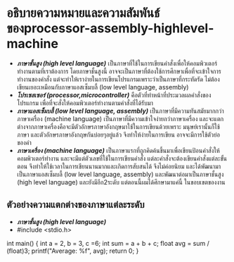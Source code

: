 # อธิบายความหมายและความสัมพันธ์ของprocessor-assembly-highlevel-machine
- ***ภาษาชั้นสูง (high level language)*** เป็นภาษาที่ใช้ในการเขียนคำสั่งเพื่อให้คอมพิวเตอร์ทำงานตามที่เราต้องการ โดยภาษาชั้นสูงนี้ อาจจะเป็นภาษาที่ต้องใช้การศึกษาเพื่อที่จะเข้าใจการทำงานของคำสั่ง แต่จะทำให้เราง่ายในการเขียนโปรแกรมเพราะว่าเป็นภาษาที่กระทัดรัด ไม่ต้องเขียนเยอะเหมือนกับภาษาแอสเซ็มบลี้ (low level language, assembly) 
- ***โปรเซสเซอร์ (processor,microcontroller)*** คือตัวที่ทำหน้าที่ประมวลผลคำสั่งของโปรแกรม เพื่อที่จะสั่งให้คอมพิวเตอร์ทำงานตามคำสั่งที่ได้รับมา 
- ***ภาษาแอสเซ็มบลี้ (low level language, assembly)*** เป็นภาษาที่มีความทันสมัยมากกว่าภาษาเครื่อง (machine language) เป็นภาษาที่มีความเข้าใจง่ายกว่าภาษาเครื่อง และจะแตกต่างจากภาษาเครื่องคือจะมีตัวอักษรภาษาอังกฤษมาใช้ในการเขียนด้วยเพราะ มนุษย์เรานั้นก็ใช้ภาษา และตัวอักษรภาษาอังกฤษกันบ่อยๆอยู่แล้ว จึงทำให้ง่ายในการเขียน อาจจะมีการใช้ตัวย่อของคำ
- ***ภาษาเครื่อง (machine language)*** เป็นภาษาแรกที่ถูกคิดค้นขึ้นมาเพื่อเขียนป้อนคำสั่งให้คอมพิวเตอร์ทำงาน และจะมีแต่ตัวเลขที่ใช้ในการเขียนคำสั่ง แต่ละคำสั่งจะต้องเขียนคำสั่งแต่ละขั้นตอน จึงทำให้ใช้เวลาในการเขียนนานมากและเกิดการสับสนได้ จึงไม่ค่อยนิยม และได้พัฒนามาเป็นภาษาแอสเซ็มบลี้ (low level language, assembly) และพัฒนาต่อมาเป็นภาษาชั้นสูง (high level language) และยังมีอีก2ระดับ แต่ตอนนี้ผมได้ศึกษามาแค่นี้ ในขอบเขตของงาน
## ตัวอย่างความแตกต่างของภาษาแต่ละระดับ
- ***ภาษาชั้นสูง (high level language)***
- #include <stdio.h>

int main()
{
    int a = 2, b = 3, c =6;
    int sum = a + b + c;
    float avg = sum / (float)3;
    printf("Average: %f", avg);
    return 0;
}
